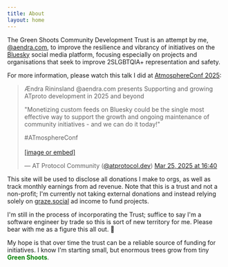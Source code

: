 ```yaml
---
title: About
layout: home
---
```


The Green Shoots Community Development Trust is an attempt by me,
[@aendra.com][1], to improve the resilience and vibrancy of initiatives on the
[Bluesky][2] social media platform, focusing especially on projects and
organisations that seek to improve 2SLGBTQIA+ representation and safety.

For more information, please watch this talk I did at [AtmosphereConf 2025][3]:

<blockquote class="bluesky-embed" data-bluesky-uri="at://did:plc:lehcqqkwzcwvjvw66uthu5oq/app.bsky.feed.post/3ll7pkiufpk2l" data-bluesky-cid="bafyreihls23vdx747xopujcnq6zn6uqqy57ye7xk7qnxfppbvnfn7xbz7y" data-bluesky-embed-color-mode="system"><p lang="en">Ændra Rininsland @aendra.com presents Supporting and growing ATproto development in 2025 and beyond

&quot;Monetizing custom feeds on Bluesky could be the single most effective way
to support the growth and ongoing maintenance of community initiatives - and we
can do it today!&quot;

#ATmosphereConf<br><br><a href="https://bsky.app/profile/did:plc:lehcqqkwzcwvjvw66uthu5oq/post/3ll7pkiufpk2l?ref_src=embed">[image
or embed]</a></p>&mdash; AT Protocol Community
(<a href="https://bsky.app/profile/did:plc:lehcqqkwzcwvjvw66uthu5oq?ref_src=embed">@atprotocol.dev</a>)
<a href="https://bsky.app/profile/did:plc:lehcqqkwzcwvjvw66uthu5oq/post/3ll7pkiufpk2l?ref_src=embed">Mar
25, 2025 at
16:40</a></blockquote><script async src="https://embed.bsky.app/static/embed.js" charset="utf-8"></script>

This site will be used to disclose all donations I make to orgs, as well as
track monthly earnings from ad revenue. Note that this is a trust and not a
non-profit; I'm currently not taking external donations and instead relying
solely on [graze.social][4] ad income to fund projects.

I'm still in the process of incorporating the Trust; suffice to say I'm a
software engineer by trade so this is sort of new territory for me. Please bear
with me as a figure this all out. 💚

My hope is that over time the trust can be a reliable source of funding for
initiatives. I know I'm starting small, but enormous trees grow from tiny
<strong style="color: green">Green Shoots</strong>.

[1]: https://bsky.app/profile/aendra.com
[2]: https://bsky.app
[3]: https://atprotocol.dev/atmosphereconf/
[4]: https://www.graze.social
